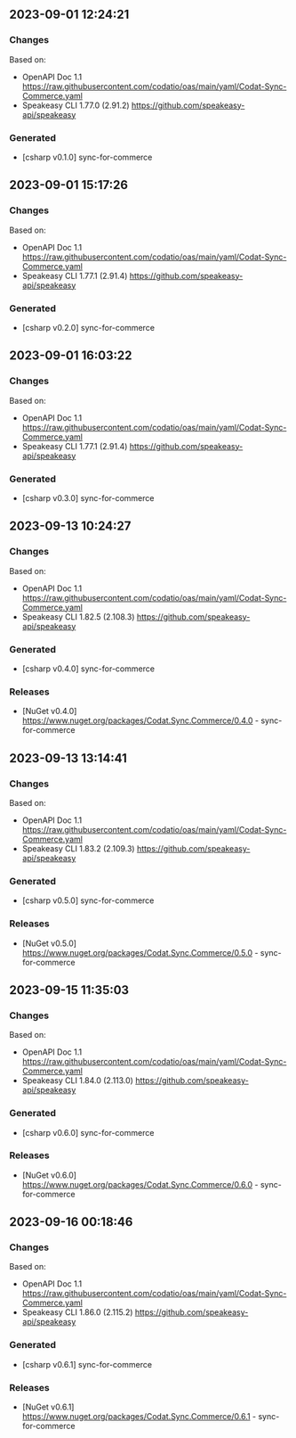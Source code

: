 

## 2023-09-01 12:24:21
### Changes
Based on:
- OpenAPI Doc 1.1 https://raw.githubusercontent.com/codatio/oas/main/yaml/Codat-Sync-Commerce.yaml
- Speakeasy CLI 1.77.0 (2.91.2) https://github.com/speakeasy-api/speakeasy
### Generated
- [csharp v0.1.0] sync-for-commerce

## 2023-09-01 15:17:26
### Changes
Based on:
- OpenAPI Doc 1.1 https://raw.githubusercontent.com/codatio/oas/main/yaml/Codat-Sync-Commerce.yaml
- Speakeasy CLI 1.77.1 (2.91.4) https://github.com/speakeasy-api/speakeasy
### Generated
- [csharp v0.2.0] sync-for-commerce

## 2023-09-01 16:03:22
### Changes
Based on:
- OpenAPI Doc 1.1 https://raw.githubusercontent.com/codatio/oas/main/yaml/Codat-Sync-Commerce.yaml
- Speakeasy CLI 1.77.1 (2.91.4) https://github.com/speakeasy-api/speakeasy
### Generated
- [csharp v0.3.0] sync-for-commerce

## 2023-09-13 10:24:27
### Changes
Based on:
- OpenAPI Doc 1.1 https://raw.githubusercontent.com/codatio/oas/main/yaml/Codat-Sync-Commerce.yaml
- Speakeasy CLI 1.82.5 (2.108.3) https://github.com/speakeasy-api/speakeasy
### Generated
- [csharp v0.4.0] sync-for-commerce
### Releases
- [NuGet v0.4.0] https://www.nuget.org/packages/Codat.Sync.Commerce/0.4.0 - sync-for-commerce

## 2023-09-13 13:14:41
### Changes
Based on:
- OpenAPI Doc 1.1 https://raw.githubusercontent.com/codatio/oas/main/yaml/Codat-Sync-Commerce.yaml
- Speakeasy CLI 1.83.2 (2.109.3) https://github.com/speakeasy-api/speakeasy
### Generated
- [csharp v0.5.0] sync-for-commerce
### Releases
- [NuGet v0.5.0] https://www.nuget.org/packages/Codat.Sync.Commerce/0.5.0 - sync-for-commerce

## 2023-09-15 11:35:03
### Changes
Based on:
- OpenAPI Doc 1.1 https://raw.githubusercontent.com/codatio/oas/main/yaml/Codat-Sync-Commerce.yaml
- Speakeasy CLI 1.84.0 (2.113.0) https://github.com/speakeasy-api/speakeasy
### Generated
- [csharp v0.6.0] sync-for-commerce
### Releases
- [NuGet v0.6.0] https://www.nuget.org/packages/Codat.Sync.Commerce/0.6.0 - sync-for-commerce

## 2023-09-16 00:18:46
### Changes
Based on:
- OpenAPI Doc 1.1 https://raw.githubusercontent.com/codatio/oas/main/yaml/Codat-Sync-Commerce.yaml
- Speakeasy CLI 1.86.0 (2.115.2) https://github.com/speakeasy-api/speakeasy
### Generated
- [csharp v0.6.1] sync-for-commerce
### Releases
- [NuGet v0.6.1] https://www.nuget.org/packages/Codat.Sync.Commerce/0.6.1 - sync-for-commerce